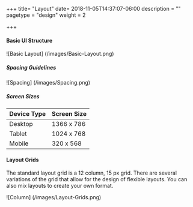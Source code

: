+++
title= "Layout"
date= 2018-11-05T14:37:07-06:00
description = ""
pagetype = "design"
weight = 2

+++


#### Basic UI Structure

![Basic Layout] (/images/Basic-Layout.png)


##### Spacing Guidelines

![Spacing] (/images/Spacing.png)


##### Screen Sizes
| Device Type | Screen Size
|:--|:--|
| Desktop   | 1366 x 786 |
| Tablet | 1024 x 768 |
| Mobile | 320 x 568 |


#### Layout Grids

The standard layout grid is a 12 column, 15 px grid. There are several variations of the grid that allow for the design of flexible layouts. You can also mix layouts to create your own format.

![Column] (/images/Layout-Grids.png)


